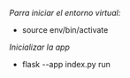 *Parra iniciar el entorno virtual:*

 - source env/bin/activate

*Inicializar la app*

 - flask --app index.py run